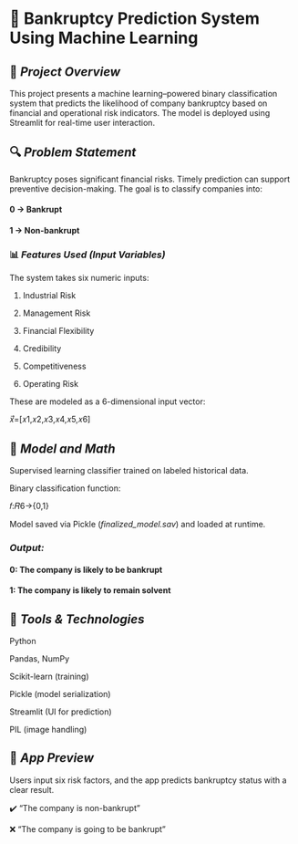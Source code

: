 # 🧠  Bankruptcy Prediction System Using Machine Learning

## 📌 *Project Overview*

  This project presents a machine learning–powered binary classification system that predicts the likelihood of company bankruptcy based on financial and operational risk indicators. The model is deployed using Streamlit for real-time user interaction.

## 🔍 *Problem Statement*

  Bankruptcy poses significant financial risks. Timely prediction can support preventive decision-making. The goal is to classify companies into:

#### 0 → Bankrupt

#### 1 → Non-bankrupt

### 📊 *Features Used (Input Variables)*

The system takes six numeric inputs:
1. Industrial Risk

2. Management Risk

3. Financial Flexibility

4. Credibility

5. Competitiveness

6. Operating Risk

These are modeled as a 6-dimensional input vector:

𝑥⃗=[𝑥1,𝑥2,𝑥3,𝑥4,𝑥5,𝑥6]

## 🤖 *Model and Math*

Supervised learning classifier trained on labeled historical data.

Binary classification function:

𝑓:𝑅6→{0,1}

Model saved via Pickle (*finalized_model.sav*) and loaded at runtime.

### *Output:*

#### 0: The company is likely to be bankrupt

#### 1: The company is likely to remain solvent

## 🧩 *Tools & Technologies*

Python

Pandas, NumPy

Scikit-learn (training)

Pickle (model serialization)

Streamlit (UI for prediction)

PIL (image handling)

## 🚀 *App Preview*

Users input six risk factors, and the app predicts bankruptcy status with a clear result.

✔️ “The company is non-bankrupt”

❌ “The company is going to be bankrupt”
